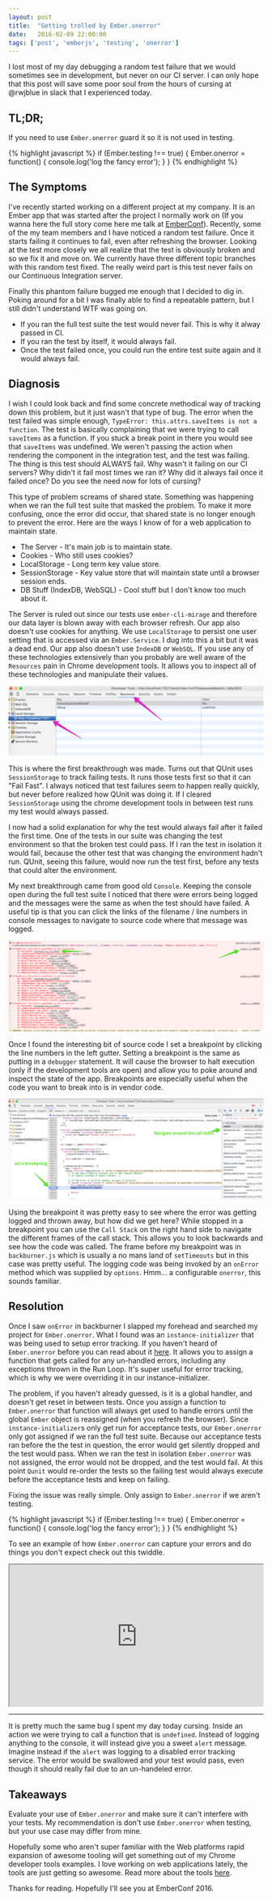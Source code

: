 ```yaml
---
layout: post
title:  "Getting trolled by Ember.onerror"
date:   2016-02-09 22:00:00
tags: ['post', 'emberjs', 'testing', 'onerror']
---
```


I lost most of my day debugging a random test failure that we would sometimes see in development, but never on our CI server. I can only hope that this post will save some poor soul from the hours of cursing at @rwjblue in slack that I experienced today.

## TL;DR;

If you need to use `Ember.onerror` guard it so it is not used in testing.

{% highlight javascript %}
if (Ember.testing !== true) {
  Ember.onerror = function() { console.log('log the fancy error'); }
}
{% endhighlight %}

## The Symptoms

I've recently started working on a different project at my company. It is an Ember app that was started after the project I normally work on (If you wanna here the full story come here me talk at [EmberConf](http://emberconf.com/speakers.html#ray-tiley)). Recently, some of the my team members and I have noticed a random test failure. Once it starts failing it continues to fail, even after refreshing the browser. Looking at the test more closely we all realize that the test is obviously broken and so we fix it and move on. We currently have three different topic branches with this random test fixed. The really weird part is this test never fails on our Continuous Integration server.

Finally this phantom failure bugged me enough that I decided to dig in. Poking around for a bit I was finally able to find a repeatable pattern, but I still didn't understand WTF was going on.

- If you ran the full test suite the test would never fail. This is why it alway passed in CI.
- If you ran the test by itself, it would always fail.
- Once the test failed once, you could run the entire test suite again and it would always fail.

## Diagnosis

I wish I could look back and find some concrete methodical way of tracking down this problem, but it just wasn't that type of bug. The error when the test failed was simple enough, `TypeError: this.attrs.saveItems is not a function`. The test is basically complaining that we were trying to call `saveItems` as a function. If you stuck a break point in there you would see that `saveItems` was undefined. We weren't passing the action when rendering the component in the integration test, and the test was failing. The thing is this test should ALWAYS fail. Why wasn't it failing on our CI servers? Why didn't it fail most times we ran it? Why did it always fail once it failed once? Do you see the need now for lots of cursing?

This type of problem screams of shared state. Something was happening when we ran the full test suite that masked the problem. To make it more confusing, once the error did occur, that shared state is no longer enough to prevent the error. Here are the ways I know of for a web application to maintain state.

- The Server - It's main job is to maintain state.
- Cookies - Who still uses cookies?
- LocalStorage - Long term key value store.
- SessionStorage - Key value store that will maintain state until a browser session ends.
- DB Stuff (IndexDB, WebSQL) - Cool stuff but I don't know too much about it.

The Server is ruled out since our tests use `ember-cli-mirage` and therefore our data layer is blown away with each browser refresh. Our app also doesn't use cookies for anything. We use `LocalStorage` to persist one user setting that is accessed via an `Ember.Service`. I dug into this a bit but it was a dead end. Our app also doesn't use `IndexDB` or `WebSQL`. If you use any of these technologies extensively than you probably are well aware of the `Resources` pain in Chrome development tools. It allows you to inspect all of these technologies and manipulate their values.

![Chrome Resources Pain](/images/resources.png)

This is where the first breakthrough was made. Turns out that QUnit uses `SessionStorage` to track failing tests. It runs those tests first so that it can "Fail Fast". I always noticed that test failures seem to happen really quickly, but never before realized how QUnit was doing it. If I cleared `SessionStorage` using the chrome development tools in between test runs my test would always passed.

I now had a solid explanation for why the test would always fail after it failed the first time. One of the tests in our suite was changing the test environment so that the broken test could pass. If I ran the test in isolation it would fail, because the other test that was changing the environment hadn't run. QUnit, seeing this failure, would now run the test first, before any tests that could alter the environment.

My next breakthrough came from good old `Console`. Keeping the console open during the full test suite I noticed that there were errors being logged and the messages were the same as when the test should have failed. A useful tip is that you can click the links of the filename / line numbers in console messages to navigate to source code where that message was logged.

![Console Links](/images/console.png)

Once I found the interesting bit of source code I set a breakpoint by clicking the line numbers in the left gutter. Setting a breakpoint is the same as putting in a `debugger` statement. It will cause the browser to halt execution (only if the development tools are open) and allow you to poke around and inspect the state of the app. Breakpoints are especially useful when the code you want to break into is in vendor code.

![Breakpoints](/images/breakpoint.png)

Using the breakpoint it was pretty easy to see where the error was getting logged and thrown away, but how did we get here? While stopped in a breakpoint you can use the `Call Stack` on the right hand side to navigate the different frames of the call stack. This allows you to look backwards and see how the code was called. The frame before my breakpoint was in `backburner.js` which is usually a no mans land of `setTimeouts` but in this case was pretty useful. The logging code was being invoked by an `onError` method which was supplied by `options`. Hmm... a configurable `onerror`, this sounds familiar.

## Resolution

Once I saw `onError` in backburner I slapped my forehead and searched my project for `Ember.onerror`. What I found was an `instance-initializer` that was being used to setup error tracking. If you haven't heard of `Ember.onerror` before you can read about it [here](http://emberjs.com/api/#event_onerror). It allows you to assign a function that gets called for any un-handled errors, including any exceptions thrown in the Run Loop. It's super useful for error tracking, which is why we were overriding it in our instance-initializer.

The problem, if you haven't already guessed, is it is a global handler, and doesn't get reset in between tests. Once you assign a function to `Ember.onerror` that function will always get used to handle errors until the global `Ember` object is reassigned (when you refresh the browser). Since `instance-initializer`s only get run for acceptance tests, our `Ember.onerror` only got assigned if we ran the full test suite. Because our acceptance tests ran before the the test in question, the error would get silently dropped and the test would pass. When we ran the test in isolation `Ember.onerror` was not assigned, the error would not be dropped, and the test would fail. At this point `Qunit` would re-order the tests so the failing test would always execute before the acceptance tests and keep on failing.

Fixing the issue was really simple. Only assign to `Ember.onerror` if we aren't testing.

{% highlight javascript %}
if (Ember.testing !== true) {
  Ember.onerror = function() { console.log('log the fancy error'); }
}
{% endhighlight %}

To see an example of how `Ember.onerror` can capture your errors and do things you don't expect check out this twiddle.

<div style="position: relative; height: 0px; overflow: hidden; max-width: 100%; padding-bottom: 56.25%;"><iframe src="https://ember-twiddle.com/841e2afa42e6c1d195a0?fullScreen=true" style="position: absolute; top: 0px; left: 0px; width: 100%; height: 100%;"></iframe></div>

---

It is pretty much the same bug I spent my day today cursing. Inside an action we were trying to call a function that is `undefined`. Instead of logging anything to the console, it will instead give you a sweet `alert` message. Imagine instead if the `alert` was logging to a disabled error tracking service. The error would be swallowed and your test would pass, even though it should really fail due to an un-handeled error.

## Takeaways

Evaluate your use of `Ember.onerror` and make sure it can't interfere with your tests. My recommendation is don't use `Ember.onerror` when testing, but your use case may differ from mine.

Hopefully some who aren't super familiar with the Web platforms rapid expansion of awesome tooling will get something out of my Chrome developer tools examples. I love working on web applications lately, the tools are just getting so awesome. Read more about the tools [here](https://developer.chrome.com/devtools).

Thanks for reading. Hopefully I'll see you at EmberConf 2016.
